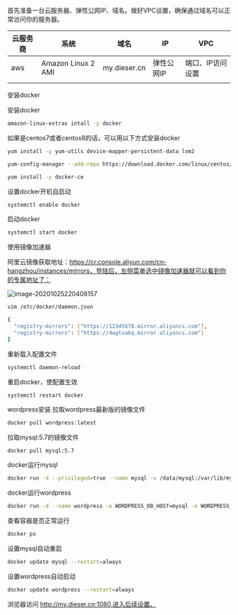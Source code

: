 首先准备一台云服务器、弹性公网IP、域名。做好VPC设置，确保通过域名可以正常访问你的服务器。

| 云服务商 | 系统               | 域名         | IP         | VPC              |
| -------- | ------------------ | ------------ | ---------- | ---------------- |
| aws      | Amazon Linux 2 AMI | my.dieser.cn | 弹性公网IP | 端口、IP访问设置 |
|          |                    |              |            |                  |

安装docker

安装docker
```bash
amazon-linux-extras intall -y docker
```
如果是centos7或者centos8的话，可以用以下方式安装docker
```bash
yum install -y yum-utils device-mapper-persistent-data lvm2
```
```bash
yum-config-manager --add-repo https://download.docker.com/linux/centos/docker-ce.repo
```
```bash
yum install -y docker-ce
```
设置docker开机自启动
```bash
systemctl enable docker 
```
启动docker
```bash
systemctl start docker
```

使用镜像加速器

阿里云镜像获取地址：https://cr.console.aliyun.com/cn-hangzhou/instances/mirrors，登陆后，左侧菜单选中镜像加速器就可以看到你的专属地址了：

![image-20201025220408157](C:\Users\refrain\AppData\Roaming\Typora\typora-user-images\image-20201025220408157.png)

```bash
vim /etc/docker/daemon.json
```

````bash
{
  "registry-mirrors": ["https://12345678.mirror.aliyuncs.com"],
  "registry-mirrors": ["https://4wgtxa6q.mirror.aliyuncs.com"]
}
````
重新载入配置文件
```bash
systemctl daemon-reload
```
重启docker，使配置生效
````bash
systemctl restart docker 
````

wordpress安装
拉取wordpress最新版的镜像文件
```bash
docker pull wordpress:latest
```
拉取mysql:5.7的镜像文件
```bahs
docker pull mysql:5.7
```
docker运行mysql
```bash
docker run -d --privileged=true --name mysql -v /data/mysql:/var/lib/mysql -e MYSQL_ROOT_PASSWORD=123456 -p 23306:3306 mysql:5.7
```
docker运行wordpress
```bash
docker run -d --name wordpress -e WORDPRESS_DB_HOST=mysql -e WORDPRESS_DB_USER=root -e WORDPRESS_DB_PASSWORD=123456 -e WORDPRESS_DB_NAME=wordpress -p 1080:80 --link mysql:mysql wordpress
```
查看容器是否正常运行
```bash
docker ps 
```
设置mysql自动重启
```bash
docker update mysql --restart=always
```
设置wordpress自动启动
```bash
docker update wordpress --restart=always
```

浏览器访问 http://my.dieser.cn:1080,进入后续设置。

